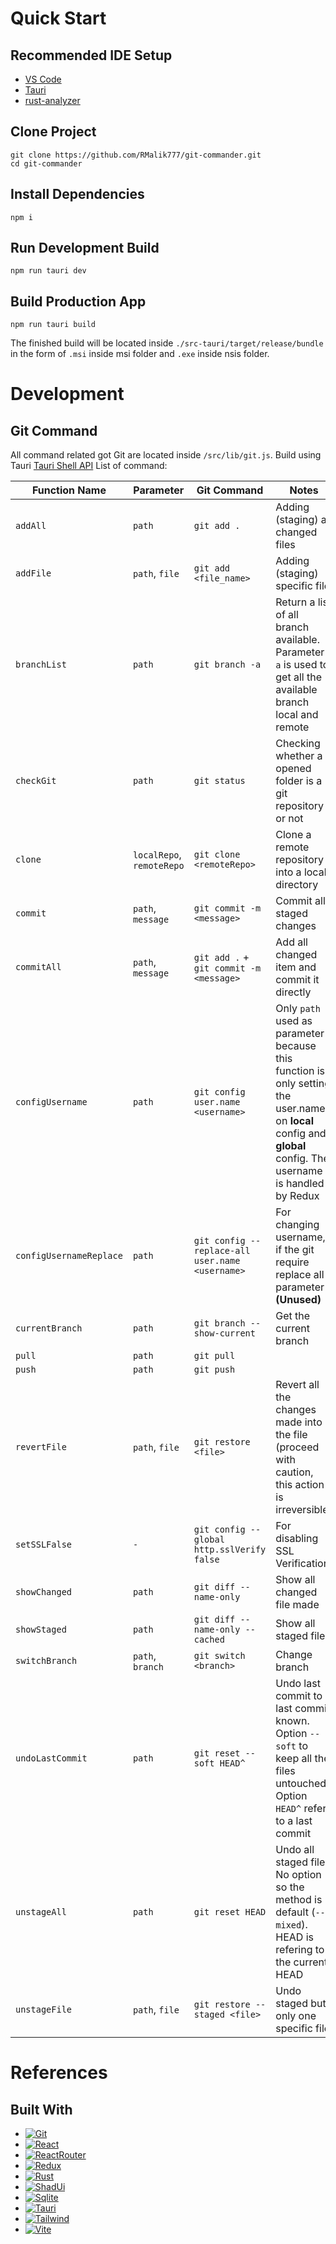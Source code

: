 # Quick Start

## Recommended IDE Setup

- [VS Code](https://code.visualstudio.com/)
- [Tauri](https://marketplace.visualstudio.com/items?itemName=tauri-apps.tauri-vscode)
- [rust-analyzer](https://marketplace.visualstudio.com/items?itemName=rust-lang.rust-analyzer)

## Clone Project

```shell
git clone https://github.com/RMalik777/git-commander.git
cd git-commander
```

## Install Dependencies

```shell
npm i
```

## Run Development Build

```shell
npm run tauri dev
```

## Build Production App

```shell
npm run tauri build
```

The finished build will be located inside `./src-tauri/target/release/bundle` in the form of `.msi` inside msi folder and `.exe` inside nsis folder.

# Development

## Git Command

All command related got Git are located inside `/src/lib/git.js`.
Build using Tauri [Tauri Shell API](https://tauri.app/v1/api/js/shell#command)
List of command:

| Function Name  | Parameter | Git Command                       | Notes |
| -------------- | --------- | --------------------------------- | ----- |
|`addAll`|`path`|`git add .`|Adding (staging) all changed files|
|`addFile`|`path`, `file`|`git add <file_name>`|Adding (staging) specific file|
|`branchList`|`path`|`git branch -a`|Return a list of all branch available. Parameter `-a` is used to get all the available branch local and remote|
|`checkGit`| `path`| `git status`|Checking whether a opened folder is a git repository or not|
|`clone`|`localRepo`, `remoteRepo`|`git clone <remoteRepo>`|Clone a remote repository into a local directory|
|`commit`|`path`, `message`|`git commit -m <message>`|Commit all staged changes |
|`commitAll`|`path`, `message`|`git add .` + `git commit -m <message>`|Add all changed item and commit it directly|
| `configUsername` | `path`    | `git config user.name <username>` |Only `path` used as parameter because this function is only setting the user.name on **local** config and **global** config. The username is handled by Redux|
|`configUsernameReplace` |`path`|`git config --replace-all user.name <username>`|For changing username, if the git require replace all parameter <br/> **(Unused)**|
|`currentBranch`|`path`|`git branch --show-current`|Get the current branch|
|`pull`|`path`|`git pull`||
|`push`|`path`|`git push`||
|`revertFile`|`path`, `file`|`git restore <file>`|Revert all the changes made into the file (proceed with caution, this action is irreversible)|
|`setSSLFalse`|`-`|`git config --global http.sslVerify false`|For disabling SSL Verification.|
|`showChanged`|`path`|`git diff --name-only`|Show all changed file made|
|`showStaged`|`path`|`git diff --name-only --cached`|Show all staged files|
|`switchBranch`|`path`, `branch`|`git switch <branch>`|Change branch|
|`undoLastCommit`|`path`|`git reset --soft HEAD^`|Undo last commit to a last commit known. Option `--soft` to keep all the files untouched. Option `HEAD^` refer to a last commit|
|`unstageAll`|`path`|`git reset HEAD`|Undo all staged file. No option so the method is default (`--mixed`). HEAD is refering to the current HEAD |
|`unstageFile`|`path`, `file`|`git restore --staged <file>`|Undo staged but only one specific file|

# References

## Built With

- [![Git][GitImg]](https://git-scm.com/)
- [![React][ReactImg]](https://react.dev/)
- [![ReactRouter][ReactRouterImg]](https://reactrouter.com/en/main)
- [![Redux][ReduxImg]](https://redux.js.org/)
- [![Rust][RustImg]](https://www.rust-lang.org/)
- [![ShadUi][ShadUiImg]](https://ui.shadcn.com/)
- [![Sqlite][SqliteImg]](https://www.sqlite.org/)
- [![Tauri][TauriImg]](https://tauri.app/)
- [![Tailwind][TailwindImg]](https://www.rust-lang.org/)
- [![Vite][ViteImg]](https://vitejs.dev/)

[GitImg]: https://img.shields.io/badge/GIT-E44C30?style=for-the-badge&logo=git&logoColor=white
[ReactImg]: https://img.shields.io/badge/React-20232A?style=for-the-badge&logo=react&logoColor=61DAFB
[ReactRouterImg]: https://img.shields.io/badge/React_Router-CA4245?style=for-the-badge&logo=react-router&logoColor=white
[ReduxImg]: https://img.shields.io/badge/Redux-593D88?style=for-the-badge&logo=redux&logoColor=white
[RustImg]: https://img.shields.io/badge/Rust-000000?style=for-the-badge&logo=rust&logoColor=white
[ShadUiImg]: https://img.shields.io/badge/shadcn%2Fui-000000?style=for-the-badge&logo=shadcnui&logoColor=white
[SqliteImg]: https://img.shields.io/badge/Sqlite-003B57?style=for-the-badge&logo=sqlite&logoColor=white
[TauriImg]: https://img.shields.io/badge/Tauri-FFC131?style=for-the-badge&logo=Tauri&logoColor=white
[TailwindImg]: https://img.shields.io/badge/Tailwind_CSS-38B2AC?style=for-the-badge&logo=tailwind-css&logoColor=white
[ViteImg]: https://img.shields.io/badge/Vite-B73BFE?style=for-the-badge&logo=vite&logoColor=FFD62E
